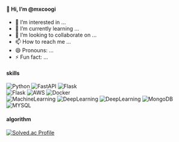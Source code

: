 #### 👋 Hi, I’m @mxcoogi
- 👀 I’m interested in ...
- 🌱 I’m currently learning ...
- 💞️ I’m looking to collaborate on ...
- 📫 How to reach me ...
- 😄 Pronouns: ...
- ⚡ Fun fact: ...

#### skills
![Python](https://img.shields.io/badge/Python-blue)
![FastAPI](https://img.shields.io/badge/FastAPI-green)
![Flask](https://img.shields.io/badge/Flask-lightgrey)  
![Flask](https://img.shields.io/badge/Jupyter-orange)
![AWS](https://img.shields.io/badge/AWS-Cloud-orange)
![Docker](https://img.shields.io/badge/Docker-blue)  
![MachineLearning](https://img.shields.io/badge/MachineLearning-Scikit--learn-yellow)
![DeepLearning](https://img.shields.io/badge/DeepLearning-TensorFlow-red)
![DeepLearning](https://img.shields.io/badge/DeepLearning-PyTorch-lightyellow)
![MongoDB](https://img.shields.io/badge/MongoDB-olive)
![MYSQL](https://img.shields.io/badge/MYSQL-skyblue)

#### algorithm
[![Solved.ac Profile](http://mazassumnida.wtf/api/v2/generate_badge?boj=mxcoogi)](https://solved.ac/rnrwk8303/)
<!---
mxcoogi/mxcoogi is a ✨ special ✨ repository because its `README.md` (this file) appears on your GitHub profile.
You can click the Preview link to take a look at your changes.
--->
